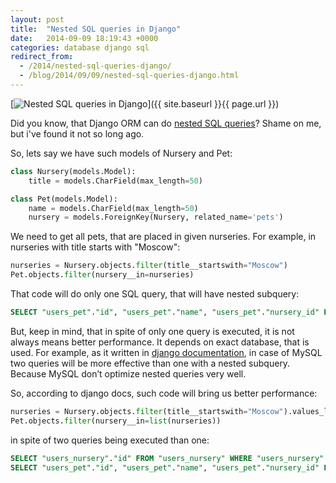 ```yaml
---
layout: post
title:  "Nested SQL queries in Django"
date:   2014-09-09 18:19:43 +0000
categories: database django sql
redirect_from:
  - /2014/nested-sql-queries-django/
  - /blog/2014/09/09/nested-sql-queries-django.html
---
```


[![Nested SQL queries in Django](/assets/images/posts/2014-09-09-nested-sql-queries-django/Kenguru-origami-za-shemoj-Stephen-Weiss.jpeg "Nested SQL queries in Django")]({{ site.baseurl }}{{ page.url }})

Did you know, that Django ORM can do [nested SQL queries](https://docs.djangoproject.com/en/dev/ref/models/querysets/#in)? Shame on me, but i've found it not so long ago.

<!--more-->

So, lets say we have such models of Nursery and Pet:

```python
class Nursery(models.Model):
    title = models.CharField(max_length=50)

class Pet(models.Model):
    name = models.CharField(max_length=50)
    nursery = models.ForeignKey(Nursery, related_name='pets')
```

We need to get all pets, that are placed in given nurseries. For example, in nurseries with title starts with "Moscow":

```python
nurseries = Nursery.objects.filter(title__startswith="Moscow")
Pet.objects.filter(nursery__in=nurseries)
```

That code will do only one SQL query, that will have nested subquery:

```sql
SELECT "users_pet"."id", "users_pet"."name", "users_pet"."nursery_id" FROM "users_pet" WHERE "users_pet"."nursery_id" IN (SELECT "users_nursery"."id" FROM "users_nursery" WHERE "users_nursery"."title" LIKE Moscow%)
```

But, keep in mind, that in spite of only one query is executed, it is not always means better performance. It depends on exact database, that is used. For example, as it written in [django documentation](https://docs.djangoproject.com/en/dev/ref/models/querysets/#nested-queries-performance), in case of MySQL two queries will be more effective than one with a nested subquery. Because MySQL don’t optimize nested queries very well.

So, according to django docs, such code will bring us better performance:

```python
nurseries = Nursery.objects.filter(title__startswith="Moscow").values_list('pk', flat=True)
Pet.objects.filter(nursery__in=list(nurseries))
```

in spite of two queries being executed than one:

```sql
SELECT "users_nursery"."id" FROM "users_nursery" WHERE "users_nursery"."title" LIKE Moscow%
SELECT "users_pet"."id", "users_pet"."name", "users_pet"."nursery_id" FROM "users_pet" WHERE "users_pet"."nursery_id" IN (1, 2)
```
